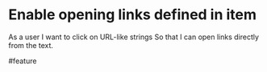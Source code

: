 # Enable opening links defined in item

As a user
I want to click on URL-like strings
So that I can open links directly from the text.

  #feature
